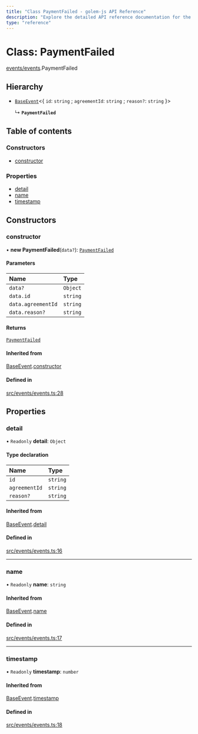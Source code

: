```yaml
---
title: "Class PaymentFailed - golem-js API Reference"
description: "Explore the detailed API reference documentation for the Class PaymentFailed within the golem-js SDK for the Golem Network."
type: "reference"
---
```

# Class: PaymentFailed

[events/events](../modules/events_events).PaymentFailed

## Hierarchy

- [`BaseEvent`](events_events.BaseEvent)\<\{ `id`: `string` ; `agreementId`: `string` ; `reason?`: `string`  }\>

  ↳ **`PaymentFailed`**

## Table of contents

### Constructors

- [constructor](events_events.PaymentFailed#constructor)

### Properties

- [detail](events_events.PaymentFailed#detail)
- [name](events_events.PaymentFailed#name)
- [timestamp](events_events.PaymentFailed#timestamp)

## Constructors

### constructor

• **new PaymentFailed**(`data?`): [`PaymentFailed`](events_events.PaymentFailed)

#### Parameters

| Name | Type |
| :------ | :------ |
| `data?` | `Object` |
| `data.id` | `string` |
| `data.agreementId` | `string` |
| `data.reason?` | `string` |

#### Returns

[`PaymentFailed`](events_events.PaymentFailed)

#### Inherited from

[BaseEvent](events_events.BaseEvent).[constructor](events_events.BaseEvent#constructor)

#### Defined in

[src/events/events.ts:28](https://github.com/golemfactory/golem-js/blob/552d481/src/events/events.ts#L28)

## Properties

### detail

• `Readonly` **detail**: `Object`

#### Type declaration

| Name | Type |
| :------ | :------ |
| `id` | `string` |
| `agreementId` | `string` |
| `reason?` | `string` |

#### Inherited from

[BaseEvent](events_events.BaseEvent).[detail](events_events.BaseEvent#detail)

#### Defined in

[src/events/events.ts:16](https://github.com/golemfactory/golem-js/blob/552d481/src/events/events.ts#L16)

___

### name

• `Readonly` **name**: `string`

#### Inherited from

[BaseEvent](events_events.BaseEvent).[name](events_events.BaseEvent#name)

#### Defined in

[src/events/events.ts:17](https://github.com/golemfactory/golem-js/blob/552d481/src/events/events.ts#L17)

___

### timestamp

• `Readonly` **timestamp**: `number`

#### Inherited from

[BaseEvent](events_events.BaseEvent).[timestamp](events_events.BaseEvent#timestamp)

#### Defined in

[src/events/events.ts:18](https://github.com/golemfactory/golem-js/blob/552d481/src/events/events.ts#L18)
